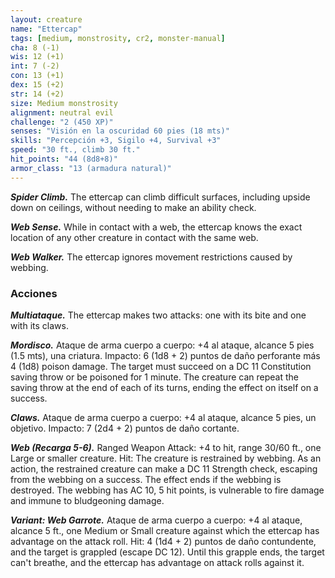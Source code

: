 ```yaml
---
layout: creature
name: "Ettercap"
tags: [medium, monstrosity, cr2, monster-manual]
cha: 8 (-1)
wis: 12 (+1)
int: 7 (-2)
con: 13 (+1)
dex: 15 (+2)
str: 14 (+2)
size: Medium monstrosity
alignment: neutral evil
challenge: "2 (450 XP)"
senses: "Visión en la oscuridad 60 pies (18 mts)"
skills: "Percepción +3, Sigilo +4, Survival +3"
speed: "30 ft., climb 30 ft."
hit_points: "44 (8d8+8)"
armor_class: "13 (armadura natural)"
---
```


***Spider Climb.*** The ettercap can climb difficult surfaces, including upside down on ceilings, without needing to make an ability check.

***Web Sense.*** While in contact with a web, the ettercap knows the exact location of any other creature in contact with the same web.

***Web Walker.*** The ettercap ignores movement restrictions caused by webbing.

### Acciones

***Multiataque.*** The ettercap makes two attacks: one with its bite and one with its claws.

***Mordisco.*** Ataque de arma cuerpo a cuerpo: +4 al ataque, alcance 5 pies (1.5 mts), una criatura. Impacto: 6 (1d8 + 2) puntos de daño perforante más 4 (1d8) poison damage. The target must succeed on a DC 11 Constitution saving throw or be poisoned for 1 minute. The creature can repeat the saving throw at the end of each of its turns, ending the effect on itself on a success.

***Claws.*** Ataque de arma cuerpo a cuerpo: +4 al ataque, alcance 5 pies, un objetivo. Impacto: 7 (2d4 + 2) puntos de daño cortante.

***Web (Recarga 5-6).*** Ranged Weapon Attack: +4 to hit, range 30/60 ft., one Large or smaller creature. Hit: The creature is restrained by webbing. As an action, the restrained creature can make a DC 11 Strength check, escaping from the webbing on a success. The effect ends if the webbing is destroyed. The webbing has AC 10, 5 hit points, is vulnerable to fire damage and immune to bludgeoning damage.

***Variant: Web Garrote.*** Ataque de arma cuerpo a cuerpo: +4 al ataque, alcance 5 ft., one Medium or Small creature against which the ettercap has advantage on the attack roll. Hit: 4 (1d4 + 2) puntos de daño contundente, and the target is grappled (escape DC 12). Until this grapple ends, the target can't breathe, and the ettercap has advantage on attack rolls against it.